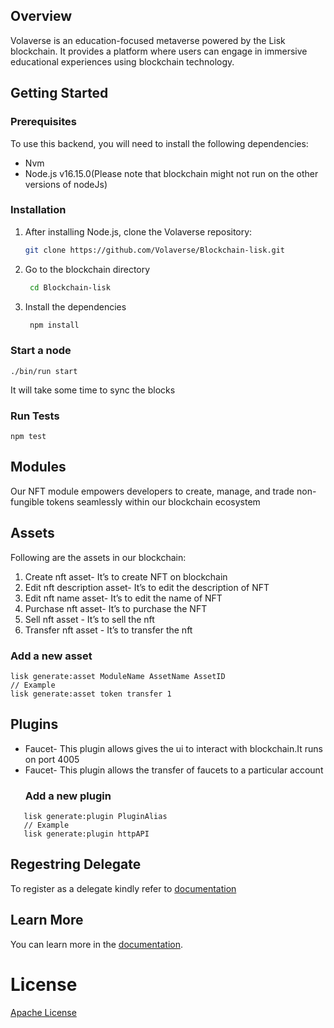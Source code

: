 ## Overview

Volaverse is an education-focused metaverse powered by the Lisk blockchain. It provides a platform where users can engage in immersive educational experiences using blockchain technology.

## Getting Started

### Prerequisites

To use this backend, you will need to install the following dependencies:

- Nvm
- Node.js v16.15.0(Please note that blockchain might not run on the other versions of nodeJs)

### Installation

1. After installing Node.js, clone the Volaverse repository:

   ```sh
   git clone https://github.com/Volaverse/Blockchain-lisk.git
2. Go to the blockchain directory
   ```sh
    cd Blockchain-lisk
2. Install the dependencies
   ```sh
    npm install

### Start a node

```
./bin/run start
```
It will take some time to sync the blocks
### Run Tests

```
npm test
```

## Modules
Our NFT module empowers developers to create, manage, and trade non-fungible tokens seamlessly within our blockchain ecosystem

## Assets
Following are the assets in our blockchain:

1. Create nft asset- It’s to create NFT on blockchain
2. Edit nft description asset- It’s to edit the description of NFT
3. Edit nft name asset- It’s to edit the name of NFT
4. Purchase nft asset- It’s to purchase the NFT
5. Sell nft asset - It’s to sell the nft 
6. Transfer nft asset - It’s to transfer the nft

 ### Add a new asset

```
lisk generate:asset ModuleName AssetName AssetID
// Example
lisk generate:asset token transfer 1
```

## Plugins
- Faucet- This plugin allows gives the ui to interact with blockchain.It runs on port 4005
- Faucet- This plugin allows the transfer of faucets to a particular account
   ### Add a new plugin
```
   lisk generate:plugin PluginAlias
   // Example
   lisk generate:plugin httpAPI
```
## Regestring Delegate
To register as a delegate kindly refer to [documentation](https://lisk.com/documentation/run-blockchain/forging.html#registering-a-delegate)
## Learn More

You can learn more in the [documentation](https://lisk.io/documentation/lisk-sdk/index.html).

# License
[Apache License](LICENSE)

